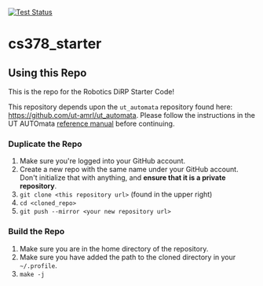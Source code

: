 [![Test Status](https://github.com/ut-amrl/cs378_starter/actions/workflows/buildTest.yml/badge.svg)](https://github.com/ut-amrl/cs378_starter/actions)

# cs378_starter

## Using this Repo
This is the repo for the Robotics DiRP Starter Code!

This repository depends upon the `ut_automata` repository found here: https://github.com/ut-amrl/ut_automata. Please follow the instructions in the UT AUTOmata [reference manual](https://drive.google.com/file/d/1OUp6FGUPEClpTbXKK8XssCad9MBMnHP-/view?usp=sharing) before continuing.

### Duplicate the Repo
1. Make sure you're logged into your GitHub account.
2. Create a new repo with the same name under your GitHub account. Don't initialize that with anything, and **ensure that it is a private repository**.
3. `git clone <this repository url>` (found in the upper right)
4. `cd <cloned_repo>`
5. `git push --mirror <your new repository url>`

### Build the Repo
1. Make sure you are in the home directory of the repository.
2. Make sure you have added the path to the cloned directory in your `~/.profile`.
3. `make -j`
